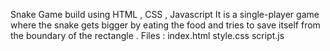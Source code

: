  Snake Game build using HTML , CSS , Javascript	
It is a single-player game where the snake gets bigger by eating the food and tries to save itself from the boundary of the rectangle .
Files :
index.html
style.css
script.js
